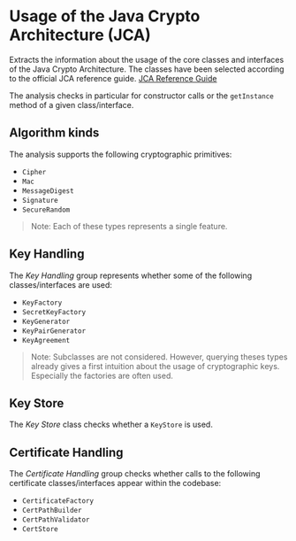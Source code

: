 # Usage of the Java Crypto Architecture (JCA)

Extracts the information about the usage of the core classes and interfaces of the Java Crypto
Architecture. The classes have been selected according to the official JCA reference guide. [JCA Reference Guide][1]

The analysis checks in particular for constructor calls or the `getInstance` method of a given
class/interface. 

## Algorithm kinds

The analysis supports the following cryptographic primitives:

- `Cipher`
- `Mac`
- `MessageDigest`
- `Signature`
- `SecureRandom`

> Note: Each of these types represents a single feature.

## Key Handling

The _Key Handling_ group represents whether some of the following classes/interfaces are used:

- `KeyFactory`
- `SecretKeyFactory`
- `KeyGenerator`
- `KeyPairGenerator`
- `KeyAgreement`

> Note: Subclasses are not considered. However, querying theses types already gives a first intuition about
> the usage of cryptographic keys. Especially the factories are often used.

## Key Store

The _Key Store_ class checks whether a `KeyStore` is used.

## Certificate Handling

The _Certificate Handling_ group checks whether calls to the following certificate classes/interfaces
appear within the codebase:

- `CertificateFactory`
- `CertPathBuilder`
- `CertPathValidator`
- `CertStore`
 
[1]: http://docs.oracle.com/javase/6/docs/technotes/guides/security/crypto/CryptoSpec.html#CoreClasses